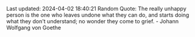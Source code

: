 Last updated: 2024-04-02 18:40:21
Random Quote: The really unhappy person is the one who leaves undone what they can do, and starts doing what they don't understand; no wonder they come to grief. - Johann Wolfgang von Goethe